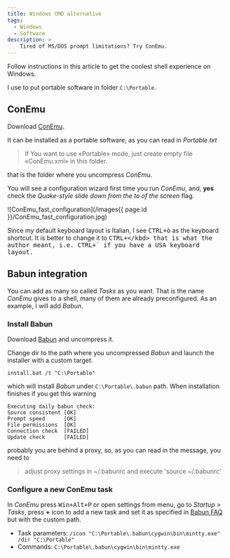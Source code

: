 ```yaml
---
title: Windows CMD alternative
tags:
  - Windows
  - Software
description: >
    Tired of MS/DOS prompt limitations? Try ConEmu.
---
```


Follow instructions in this article to get the coolest shell experience on Windows.

I use to put portable software in folder `C:\Portable`.

## ConEmu

Download [ConEmu].

It can be installed as a portable software, as you can read in *Portable.txt*

> If You want to use «Portable» mode, just create empty file
«ConEmu.xml» in this folder.

that is the folder where you uncompress *ConEmu*.

You will see a configuration wizard first time you run *ConEmu*, and, **yes** check the *Quake-style slide down from the to of the screen* flag.

![ConEmu_fast_configuration](/images{{ page.id }}/ConEmu_fast_configuration.jpg)

Since my default keyboard layout is Italian, I see <kbd>CTRL+ò</kbd> as the keyboard shortcut.
It is better to change it to <kbd>CTRL+\</kbd> that is what the author meant, i.e. <kbd>CTRL+`</kbd> if you have a USA keyboard layout.

## Babun integration

You can add as many so called *Tasks* as you want. That is the name *ConEmu* gives to a shell, many of them are already preconfigured.
As an example, I will add *Babun*.

### Install Babun

Download [Babun] and uncompress it.

Change dir to the path where you uncompressed *Babun* and launch the installer with a custom target.

```
install.bat /t "C:\Portable"
```

which will install *Babun* under `C:\Portable\.babun` path. When installation finishes if you get this warning

```
Executing daily babun check:
Source consistent [OK]
Prompt speed      [OK]
File permissions  [OK]
Connection check  [FAILED]
Update check      [FAILED]
```

probably you are behind a proxy, so, as you can read in the message, you need to

> adjust proxy settings in ~/.babunrc and execute 'source ~/.babunrc'

### Configure a new ConEmu task

In *ConEmu* press <kbd>Win+Alt+P</kbd> or open settings from menu, go to *Startup > Tasks*, press **+** icon to add a new task and set it as specified in [Babun FAQ](http://babun.github.io/faq.html#_how_do_i_integrate_babun_with_conemu) but with the custom path.

* Task parameters: `/icon "C:\Portable\.babun\cygwin\bin\mintty.exe" /dir "C:\Portable"`
* Commands: `C:\Portable\.babun\cygwin\bin\mintty.exe`

[ConEmu]: http://sourceforge.net/projects/conemu/ "ConEmu"
[Babun]: http://babun.github.io/ "Babun"
